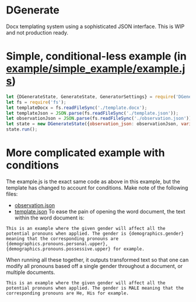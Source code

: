 # DGenerate
Docx templating system using a sophisticated JSON interface. This is WIP and not production ready.

# Simple, conditional-less example (in [example/simple_example/example.js](https://github.com/JFulweber/DGenerate/blob/master/example/simple_example/example.js))
```javascript
let {DGenerateState, GenerateState, GeneratorSettings} = require('DGenerate');
let fs = require('fs');
let templateDocx = fs.readFileSync('./template.docx');
let templateJson = JSON.parse(fs.readFileSync('./template.json'));
let observationJson = JSON.parse(fs.readFileSync('./observation.json'));
let state = new DGenerateState({observation_json: observationJson, variable_definitions_json_arr:[templateJson], template_files: [templateDocx], output_name:"output.docx"})
state.run();
```

# More complicated example with conditions
The example.js is the exact same code as above in this example, but the template has changed to account for conditions.
Make note of the following files: 
* [observation.json](https://github.com/JFulweber/DGenerate/blob/master/example/conditional_example/observation.json)
* [template.json](https://github.com/JFulweber/DGenerate/blob/master/example/conditional_example/template.json)
To ease the pain of opening the word document, the text within the word document is:

```
This is an example where the given gender will affect all the potential pronouns when applied. The gender is {demographics.gender} meaning that the corresponding pronouns are {demographics.pronouns.personal.upper}, {demographics.pronouns.possessive.upper} for example.
```

When running all these together, it outputs transformed text so that one can modify all pronouns based off a single gender throughout a document, or multiple documents.

```
This is an example where the given gender will affect all the potential pronouns when applied. The gender is MALE meaning that the corresponding pronouns are He, His for example.
```